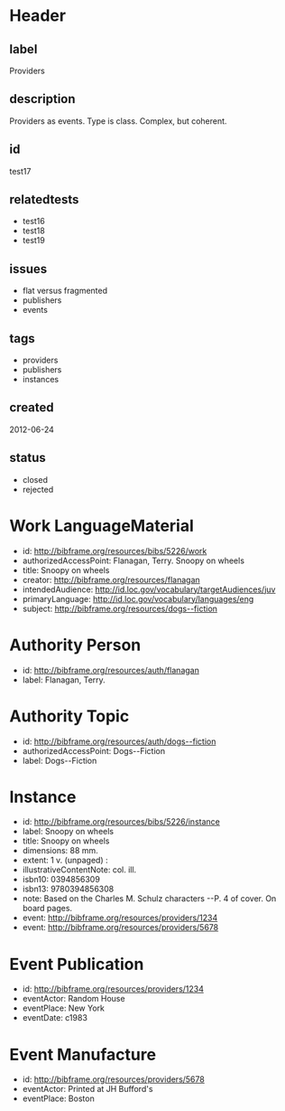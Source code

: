 # Header

## label

Providers

## description

Providers as events.  Type is class.  Complex, but coherent.

## id

test17

## relatedtests

* test16
* test18
* test19

## issues

* flat versus fragmented
* publishers
* events

## tags

* providers
* publishers
* instances

## created

2012-06-24

## status

* closed
* rejected

# Work LanguageMaterial

* id: <http://bibframe.org/resources/bibs/5226/work>
* authorizedAccessPoint: Flanagan, Terry. Snoopy on wheels
* title: Snoopy on wheels
* creator:  <http://bibframe.org/resources/flanagan>
* intendedAudience: <http://id.loc.gov/vocabulary/targetAudiences/juv>
* primaryLanguage: <http://id.loc.gov/vocabulary/languages/eng>	
* subject: <http://bibframe.org/resources/dogs--fiction>

# Authority Person

* id: <http://bibframe.org/resources/auth/flanagan>
* label: Flanagan, Terry.

# Authority Topic

* id: <http://bibframe.org/resources/auth/dogs--fiction>
* authorizedAccessPoint: Dogs--Fiction
* label: Dogs--Fiction
	
# Instance

* id: <http://bibframe.org/resources/bibs/5226/instance>
* label: Snoopy on wheels
* title: Snoopy on wheels
* dimensions: 88 mm.
* extent: 1 v. (unpaged) :
* illustrativeContentNote: col. ill.
* isbn10: 0394856309
* isbn13: 9780394856308
* note: Based on the Charles M. Schulz characters --P. 4 of cover. On board pages.
* event: <http://bibframe.org/resources/providers/1234>
* event: <http://bibframe.org/resources/providers/5678>

# Event Publication 

* id: <http://bibframe.org/resources/providers/1234>
* eventActor: Random House
* eventPlace: New York
* eventDate: c1983

# Event Manufacture

* id: <http://bibframe.org/resources/providers/5678>
* eventActor: Printed at JH Bufford's
* eventPlace: Boston


